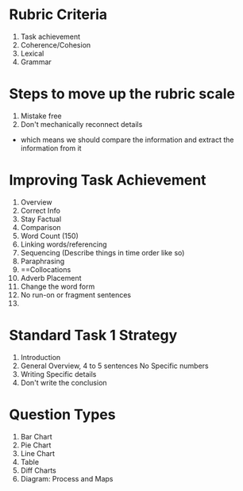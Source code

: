 
# Rubric Criteria

1. Task achievement 
2. Coherence/Cohesion
3. Lexical
4. Grammar
# Steps to move up the rubric scale 
1. Mistake free
2. Don't mechanically reconnect details
 - which means we should compare the information and extract the information from it 

# Improving Task Achievement 

1. Overview
2. Correct Info
3. Stay Factual
4. Comparison 
5. Word Count (150)
6. Linking words/referencing 
7. Sequencing (Describe things in time order like so)
8. Paraphrasing 
9. ==Collocations
10. Adverb Placement 
11. Change the word form
12. No run-on or fragment sentences
13. 


# Standard Task 1 Strategy 

1. Introduction 
2. General Overview, 4 to 5 sentences No Specific numbers 
3. Writing Specific details
4. Don't write the conclusion

# Question Types 

1. Bar Chart
2. Pie Chart 
3. Line Chart 
4. Table 
5. Diff Charts
6. Diagram: Process and Maps 
